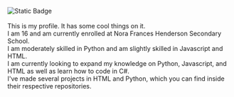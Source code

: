 ![Static Badge](https://img.shields.io/badge/Spencer%20Langdon-Nora%20Frances%20Henderson-azure)<br><br>
This is my profile. It has some cool things on it.<br>
I am 16 and am currently enrolled at Nora Frances Henderson Secondary School.<br>
I am moderately skilled in Python and am slightly skilled in Javascript and HTML.<br>
I am currently looking to expand my knowledge on Python, Javascript, and HTML as well as learn how to code in C#.<br>
I've made several projects in HTML and Python, which you can find inside their respective repositories.
